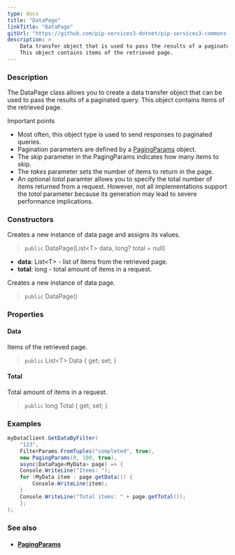 ```yaml
---
type: docs
title: "DataPage"
linkTitle: "DataPage"
gitUrl: "https://github.com/pip-services3-dotnet/pip-services3-commons-dotnet"
description: > 
    Data transfer object that is used to pass the results of a paginated query.
    This object contains items of the retrieved page.
---
```


### Description

The DataPage class allows you to create a data transfer object that can be used to pass the results of a paginated query. This object contains items of the retrieved page.

Important points

- Most often, this object type is used to send responses to paginated queries.
- Pagination parameters are defined by a [PagingParams](../paging_params) object.
- The *skip* parameter in the PagingParams indicates how many items to skip.
- The *takes* parameter sets the number of items to return in the page.
- An optional *total* paramter allows you to specify the total number of items returned from a request. However, not all implementations support the *total* parameter because its generation may lead to severe performance implications.   

### Constructors
Creates a new instance of data page and assigns its values.

> `public` DataPage(List\<T\> data, long? total = null)

- **data**: List\<T\> - list of items from the retrieved page.
- **total**: long - total amount of items in a request.


Creates a new instance of data page.

> `public` DataPage()



### Properties


#### Data
Items of the retrieved page.
> `public` List\<T\> Data { get; set; }

#### Total
Total amount of items in a request.
> `public` long Total { get; set; }



### Examples

```cs
myDataClient.GetDataByFilter(
    "123", 
    FilterParams.FromTuples("completed", true),
    new PagingParams(0, 100, true),
    async(DataPage<MyData> page) => {
    Console.WriteLine("Items: ");
    for (MyData item : page.getData()) {
        Console.WriteLine(item);
    }
    Console.WriteLine("Total items: " + page.getTotal());
    };
);

```

### See also
- #### [PagingParams](../paging_params)
